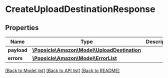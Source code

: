 # CreateUploadDestinationResponse

## Properties
Name | Type | Description | Notes
------------ | ------------- | ------------- | -------------
**payload** | [**\Popsicle\Amazon\Model\UploadDestination**](UploadDestination.md) |  | [optional] 
**errors** | [**\Popsicle\Amazon\Model\ErrorList**](ErrorList.md) |  | [optional] 

[[Back to Model list]](../../README.md#documentation-for-models) [[Back to API list]](../../README.md#documentation-for-api-endpoints) [[Back to README]](../../README.md)

